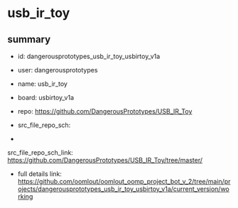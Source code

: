 # usb_ir_toy
 
## summary 
* id: dangerousprototypes_usb_ir_toy_usbirtoy_v1a
* user: dangerousprototypes
* name: usb_ir_toy
* board: usbirtoy_v1a
* repo: https://github.com/DangerousPrototypes/USB_IR_Toy



* src_file_repo_sch: 
*
 src_file_repo_sch_link: https://github.com/DangerousPrototypes/USB_IR_Toy/tree/master/
* full details link: https://github.com/oomlout/oomlout_oomp_project_bot_v_2/tree/main/projects/dangerousprototypes_usb_ir_toy_usbirtoy_v1a/current_version/working  






